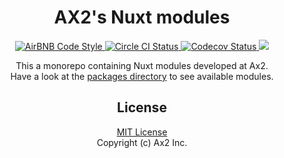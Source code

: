 <h1 align="center">AX2's Nuxt modules</h1>

<p align="center">

<a href="https://github.com/airbnb/javascript">
    <img alt="AirBNB Code Style" src="https://badgen.net/badge/code%20style/airbnb/ff5a5f?icon=airbnb">
</a>

<a href="https://circleci.com/gh/ax2inc/nuxt-modules">
    <img alt="Circle CI Status" src="https://img.shields.io/circleci/project/github/ax2inc/nuxt-modules.svg?style=flat-square">
</a>

<a href="https://codecov.io/gh/ax2inc/nuxt-modules">
    <img alt="Codecov Status" src="https://img.shields.io/codecov/c/github/ax2inc/nuxt-modules.svg?style=flat-square">
</a>

<a href="https://app.fossa.io/projects/git%2Bgithub.com%2Fax2inc%2Fnuxt-modules?ref=badge_shield" alt="FOSSA Status">
    <img src="https://app.fossa.io/api/projects/git%2Bgithub.com%2Fax2inc%2Fnuxt-modules.svg?type=shield"/>
</a>

</p>

<p align="center">
This a monorepo containing Nuxt modules developed at Ax2.<br>
Have a look at the <a href="./packages">packages directory</a> to see available modules.
</p>


<h2 align="center">License</h2>

<p align="center">
<a href="./LICENSE">MIT License</a><br>
Copyright (c) Ax2 Inc.
</p>
